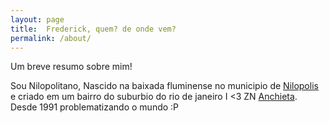 ```yaml
---
layout: page
title:  Frederick, quem? de onde vem?
permalink: /about/
---
```


Um breve resumo sobre mim!

Sou Nilopolitano, Nascido na baixada fluminense no municipio de [Nilopolis](https://pt.wikipedia.org/wiki/Nil%C3%B3polis) e criado em um bairro do suburbio do rio de janeiro I <3 ZN [Anchieta](https://pt.wikipedia.org/wiki/Anchieta_(bairro_do_Rio_de_Janeiro)).
Desde 1991 problematizando o mundo :P
